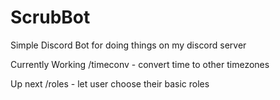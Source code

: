 # ScrubBot
Simple Discord Bot for doing things on my discord server

Currently Working
/timeconv - convert time to other timezones

Up next
/roles - let user choose their basic roles
